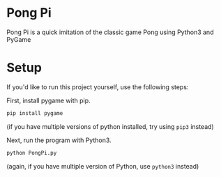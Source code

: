 # Pong Pi

Pong Pi is a quick imitation of the classic game Pong using Python3 and PyGame

# Setup

If you'd like to run this project yourself, use the following steps:

First, install pygame with pip.
```bash
pip install pygame
```
(if you have multiple versions of python installed, try using ```pip3``` instead)

Next, run the program with Python3.
```bash
python PongPi.py
```
(again, if you have multiple version of Python, use ```python3``` instead)
